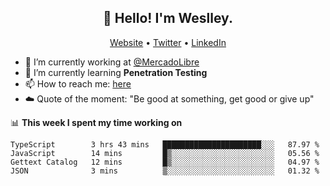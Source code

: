 <h2 align="center">👋 Hello! I'm Weslley.</h2>
<p align="center">
  <a href="http://weslleyneri.com.br">Website</a> •
  <a href="https://twitter.com/Weslley_Neri">Twitter</a> •
  <a href="https://www.linkedin.com/in/weslley-neri-3658908b">LinkedIn</a>
</p>


- 🔭 I’m currently working at [@MercadoLibre](https://github.com/mercadolibre)
- 🌱 I’m currently learning **Penetration Testing**
- 📫 How to reach me: [here](mailto:weslley39@gmail.com)
- ☁️ Quote of the moment: "Be good at something, get good or give up"

📊 **This week I spent my time working on**
<!--START_SECTION:waka-->
```text
TypeScript        3 hrs 43 mins   ██████████████████████░░░   87.97 % 
JavaScript        14 mins         █▒░░░░░░░░░░░░░░░░░░░░░░░   05.56 % 
Gettext Catalog   12 mins         █▒░░░░░░░░░░░░░░░░░░░░░░░   04.97 % 
JSON              3 mins          ▒░░░░░░░░░░░░░░░░░░░░░░░░   01.32 % 
```
<!--END_SECTION:waka-->

<!-- Inspired by https://github.com/gruselhaus/gruselhaus -->